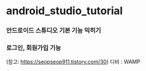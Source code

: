 # android_studio_tutorial

### 안드로이드 스튜디오 기본 기능 익히기

### 로그인, 회원가입 기능

(참고: https://seopseop911.tistory.com/30)
디비 : WAMP
